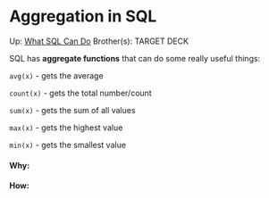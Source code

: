 # Aggregation in SQL

Up: [What SQL Can Do](what_sql_can_do)
Brother(s):
TARGET DECK

SQL has **aggregate functions** that can do some really useful things:

`avg(x)` - gets the average

`count(x)` - gets the total number/count

`sum(x)` - gets the sum of all values

`max(x)` - gets the highest value

`min(x)` - gets the smallest value



































#### Why:
#### How:









